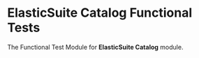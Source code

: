 # ElasticSuite Catalog Functional Tests

The Functional Test Module for **ElasticSuite Catalog** module.
